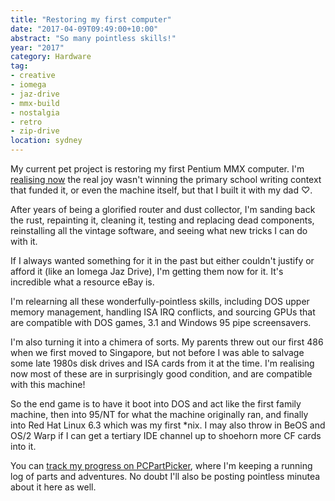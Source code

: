 ```yaml
---
title: "Restoring my first computer"
date: "2017-04-09T09:49:00+10:00"
abstract: "So many pointless skills!"
year: "2017"
category: Hardware
tag:
- creative
- iomega
- jaz-drive
- mmx-build
- nostalgia
- retro
- zip-drive
location: sydney
---
```

My current pet project is restoring my first Pentium MMX computer. I'm [realising now] the real joy wasn't winning the primary school writing context that funded it, or even the machine itself, but that I built it with my dad ♡.

After years of being a glorified router and dust collector, I'm sanding back the rust, repainting it, cleaning it, testing and replacing dead components, reinstalling all the vintage software, and seeing what new tricks I can do with it.

If I always wanted something for it in the past but either couldn't justify or afford it (like an Iomega Jaz Drive), I'm getting them now for it. It's incredible what a resource eBay is.

I'm relearning all these wonderfully-pointless skills, including DOS upper memory management, handling ISA IRQ conflicts, and sourcing GPUs that are compatible with DOS games, 3.1 and Windows 95 pipe screensavers.

I'm also turning it into a chimera of sorts. My parents threw out our first 486 when we first moved to Singapore, but not before I was able to salvage some late 1980s disk drives and ISA cards from it at the time. I'm realising now most of these are in surprisingly good condition, and are compatible with this machine!

So the end game is to have it boot into DOS and act like the first family machine, then into 95/NT for what the machine originally ran, and finally into Red Hat Linux 6.3 which was my first *nix. I may also throw in BeOS and OS/2 Warp if I can get a tertiary IDE channel up to shoehorn more CF cards into it.

You can [track my progress on PCPartPicker], where I'm keeping a running log of parts and adventures. No doubt I'll also be posting pointless minutea about it here as well.

[realising now]: https://rubenerd.com/dad-on-the-mend/
[track my progress on PCPartPicker]: https://pcpartpicker.com/user/rubenerd/saved/3n3qqs

